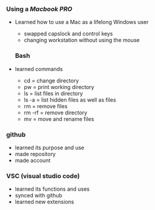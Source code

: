 ### Using a _Macbook PRO_
* Learned how to use a Mac as a lifelong Windows user
    * swapped capslock and control keys
    *  changing workstation without using the mouse

  ### Bash
* learned commands
    * cd = change directory 
    * pw = print working directory
    * ls = list files in directory 
    * ls -a = list hidden files as well as files
    * rm = remove files
    * rm -rf = remove directory 
    * mv = move and rename files
 


### github
* learned its purpose and use
* made repository
* made account


### VSC (visual studio code)
* learned its functions and uses
* synced with github
* learned new extensions
